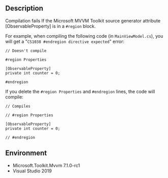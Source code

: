 ## Description

Compilation fails If the Microsoft MVVM Toolkit source generator attribute [ObservableProperty] is in a `#region` block.

For example, when compiling the following code (in `MainViewModel.cs`), you will get a "`CS1038 #endregion directive expected`" error:

```
// Doesn't compile

#region Properties

[ObservableProperty]
private int counter = 0;

#endregion
```

If you delete the `#region Properties` and `#endregion` lines, the code will compile:

```
// Compiles

// #region Properties

[ObservableProperty]
private int counter = 0;

// #endregion
```

## Environment

- Microsoft.Toolkit.Mvvm 7.1.0-rc1
- Visual Studio 2019
